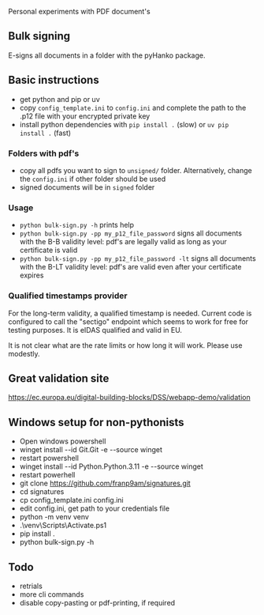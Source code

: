 Personal experiments with PDF document's

## Bulk signing

E-signs all documents in a folder with the pyHanko package.

## Basic instructions

* get python and pip or uv
* copy `config_template.ini` to `config.ini` and complete the path to the .p12 file with your encrypted private key
* install python dependencies with `pip install .` (slow) or `uv pip install .` (fast)
  
### Folders with pdf's

* copy all pdfs you want to sign to `unsigned/` folder. Alternatively, change the `config.ini` if other folder should be used
* signed documents will be in `signed` folder


### Usage

* `python bulk-sign.py -h` prints help
* `python bulk-sign.py -pp my_p12_file_password` signs all documents with the B-B validity level: pdf's are legally valid as long as your certificate is valid
* `python bulk-sign.py -pp my_p12_file_password -lt` signs all documents with the B-LT validity level: pdf's are valid even after your certificate expires

### Qualified timestamps provider

For the long-term validity, a qualified timestamp is needed. Current code is configured to call the "sectigo" endpoint which seems to work for free for testing purposes.
It is eIDAS qualified and valid in EU.

It is not clear what are the rate limits or how long it will work. Please use modestly.


## Great validation site

https://ec.europa.eu/digital-building-blocks/DSS/webapp-demo/validation


## Windows setup for non-pythonists

* Open windows powershell
* winget install --id Git.Git -e --source winget
* restart powershell
* winget install --id Python.Python.3.11 -e --source winget
* restart powerhell
* git clone https://github.com/franp9am/signatures.git
* cd signatures
* cp config_template.ini config.ini
* edit config.ini, get path to your credentials file
* python -m venv venv
* .\venv\Scripts\Activate.ps1
* pip install .
* python bulk-sign.py -h


## Todo

* retrials
* more cli commands
* disable copy-pasting or pdf-printing, if required
